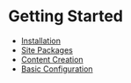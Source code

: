 # Getting Started

* [Installation](/10GettingStarted/10Installation/Index.md)
* [Site Packages](/10GettingStarted/40SitePackages/Index.md)
* [Content Creation](/10GettingStarted/30ContentCreation/Index.md)
* [Basic Configuration](/10GettingStarted/20BasicConfiguration/Index.md)
